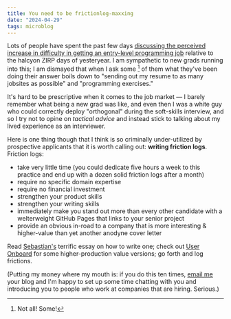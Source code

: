 ```yaml
---
title: You need to be frictionlog-maxxing
date: "2024-04-29"
tags: microblog
---
```


Lots of people have spent the past few days [discussing the perceived increase in difficulty in getting an entry-level programming job](https://twitter.com/lan8ach/status/1784610540146303440) relative to the halcyon ZIRP days of yesteryear. I am sympathetic to new grads running into this; I am dismayed that when I ask some [^1] of them what they've been doing their answer boils down to "sending out my resume to as many jobsites as possible" and "programming exercises."

It's hard to be prescriptive when it comes to the job market — I barely remember what being a new grad was like, and even then I was a white guy who could correctly deploy "orthogonal" during the soft-skills interview, and so I try not to opine on _tactical advice_ and instead stick to talking about my lived experience as an interviewer.

Here is one thing though that I think is so criminally under-utilized by prospective applicants that it is worth calling out: **writing friction logs**. Friction logs:

- take very little time (you could dedicate five hours a week to this practice and end up with a dozen solid friction logs after a month)
- require no specific domain expertise
- require no financial investment
- strengthen your product skills
- strengthen your writing skills
- immediately make you stand out more than every other candidate with a welterweight GitHub Pages that links to your senior project
- provide an obvious in-road to a company that is more interesting & higher-value than yet another anodyne cover letter

Read [Sebastian's](https://blog.sbensu.com/posts/friction-logs/) terrific essay on how to write one; check out [User Onboard](https://www.useronboard.com/) for some higher-production value versions; go forth and log frictions.

(Putting my money where my mouth is: if you do this ten times, [email me](mailto:me@jmduke.com) your blog and I'm happy to set up some time chatting with you and introducing you to people who work at companies that are hiring. Serious.)

[^1]: Not all! Some!
